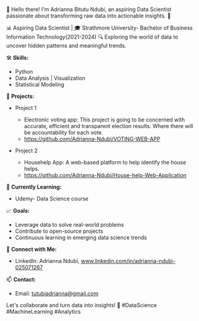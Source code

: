 👋 Hello there! I'm Adrianna Bitutu Ndubi, an aspiring Data Scientist passionate about transforming raw data into actionable insights. 🚀

📊 Aspiring Data Scientist | 🎓 Strathmore University- Bachelor of Business Information Technology(2021-2024)
🔍 Exploring the world of data to uncover hidden patterns and meaningful trends.

🛠️ **Skills:**
   - Python 
   - Data Analysis | Visualization
   - Statistical Modeling
  

📘 **Projects:**
- Project 1
   - Electronic voting app: This project is going to be concerned with accurate, efficient and transparent 
election results. Where there will be accountability for each vote.
   - https://github.com/Adrianna-Ndubi/VOTING-WEB-APP

- Project 2
   - Househelp App: A web-based platform to help identify the house helps.
   - https://github.com/Adrianna-Ndubi/House-help-Web-Application

🌱 **Currently Learning:**
   - Udemy- Data Science course

📈 **Goals:**
   - Leverage data to solve real-world problems
   - Contribute to open-source projects
   - Continuous learning in emerging data science trends

🔗 **Connect with Me:**
   - LinkedIn: Adrianna Ndubi, www.linkedin.com/in/adrianna-ndubi-025071267

📫 **Contact:**
   - Email: tutubiadrianna@gmail.com

Let's collaborate and turn data into insights! 🚀 #DataScience #MachineLearning #Analytics


<!---
Adrianna-Ndubi/Adrianna-Ndubi is a ✨ special ✨ repository because its `README.md` (this file) appears on your GitHub profile.
You can click the Preview link to take a look at your changes.
--->
